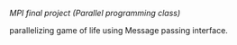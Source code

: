 *MPI final project (Parallel programming class)*

parallelizing game of life using Message passing interface.
